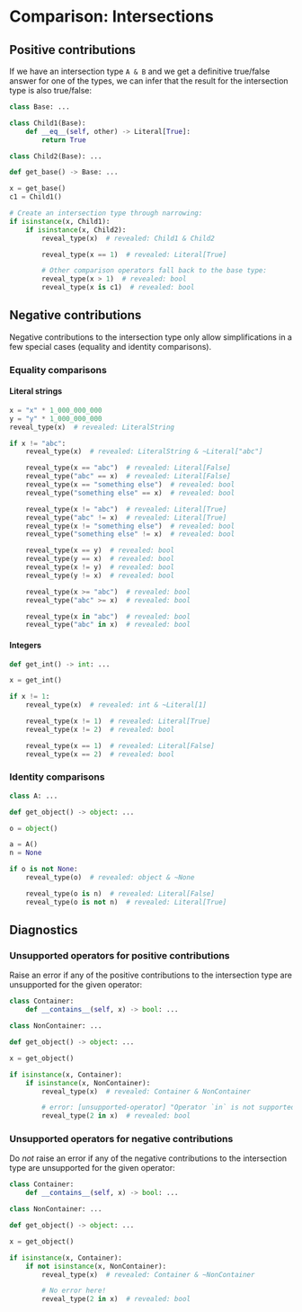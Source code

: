 # Comparison: Intersections

## Positive contributions

If we have an intersection type `A & B` and we get a definitive true/false answer for one of the
types, we can infer that the result for the intersection type is also true/false:

```py
class Base: ...

class Child1(Base):
    def __eq__(self, other) -> Literal[True]:
        return True

class Child2(Base): ...

def get_base() -> Base: ...

x = get_base()
c1 = Child1()

# Create an intersection type through narrowing:
if isinstance(x, Child1):
    if isinstance(x, Child2):
        reveal_type(x)  # revealed: Child1 & Child2

        reveal_type(x == 1)  # revealed: Literal[True]

        # Other comparison operators fall back to the base type:
        reveal_type(x > 1)  # revealed: bool
        reveal_type(x is c1)  # revealed: bool
```

## Negative contributions

Negative contributions to the intersection type only allow simplifications in a few special cases
(equality and identity comparisons).

### Equality comparisons

#### Literal strings

```py
x = "x" * 1_000_000_000
y = "y" * 1_000_000_000
reveal_type(x)  # revealed: LiteralString

if x != "abc":
    reveal_type(x)  # revealed: LiteralString & ~Literal["abc"]

    reveal_type(x == "abc")  # revealed: Literal[False]
    reveal_type("abc" == x)  # revealed: Literal[False]
    reveal_type(x == "something else")  # revealed: bool
    reveal_type("something else" == x)  # revealed: bool

    reveal_type(x != "abc")  # revealed: Literal[True]
    reveal_type("abc" != x)  # revealed: Literal[True]
    reveal_type(x != "something else")  # revealed: bool
    reveal_type("something else" != x)  # revealed: bool

    reveal_type(x == y)  # revealed: bool
    reveal_type(y == x)  # revealed: bool
    reveal_type(x != y)  # revealed: bool
    reveal_type(y != x)  # revealed: bool

    reveal_type(x >= "abc")  # revealed: bool
    reveal_type("abc" >= x)  # revealed: bool

    reveal_type(x in "abc")  # revealed: bool
    reveal_type("abc" in x)  # revealed: bool
```

#### Integers

```py
def get_int() -> int: ...

x = get_int()

if x != 1:
    reveal_type(x)  # revealed: int & ~Literal[1]

    reveal_type(x != 1)  # revealed: Literal[True]
    reveal_type(x != 2)  # revealed: bool

    reveal_type(x == 1)  # revealed: Literal[False]
    reveal_type(x == 2)  # revealed: bool
```

### Identity comparisons

```py
class A: ...

def get_object() -> object: ...

o = object()

a = A()
n = None

if o is not None:
    reveal_type(o)  # revealed: object & ~None

    reveal_type(o is n)  # revealed: Literal[False]
    reveal_type(o is not n)  # revealed: Literal[True]
```

## Diagnostics

### Unsupported operators for positive contributions

Raise an error if any of the positive contributions to the intersection type are unsupported for the
given operator:

```py
class Container:
    def __contains__(self, x) -> bool: ...

class NonContainer: ...

def get_object() -> object: ...

x = get_object()

if isinstance(x, Container):
    if isinstance(x, NonContainer):
        reveal_type(x)  # revealed: Container & NonContainer

        # error: [unsupported-operator] "Operator `in` is not supported for types `int` and `NonContainer`"
        reveal_type(2 in x)  # revealed: bool
```

### Unsupported operators for negative contributions

Do *not* raise an error if any of the negative contributions to the intersection type are
unsupported for the given operator:

```py
class Container:
    def __contains__(self, x) -> bool: ...

class NonContainer: ...

def get_object() -> object: ...

x = get_object()

if isinstance(x, Container):
    if not isinstance(x, NonContainer):
        reveal_type(x)  # revealed: Container & ~NonContainer

        # No error here!
        reveal_type(2 in x)  # revealed: bool
```
